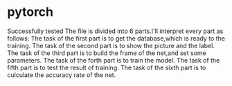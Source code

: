 # pytorch
Successfully tested
The file is divided into 6 parts.I'll interpret every part as follows:
The task of the first part is to get the database,which is ready to the training.
The task of the second part is to show the picture and the label.
The task of the third part is to build the frame of the net,and set some parameters.
The task of the forth part is to train the model.
The task of the fifth part is to test the result of training.
The task of the sixth part is to culculate the accuracy rate of the net.
